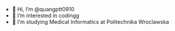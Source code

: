- 👋 Hi, I’m @quangptt0910
- 👀 I’m interested in codingg 
- 🌱 I’m studying Medical Informatics at Politechnika Wroclawska

<!---
quangptt0910/quangptt0910 is a ✨ special ✨ repository because its `README.md` (this file) appears on your GitHub profile.
You can click the Preview link to take a look at your changes.
--->
